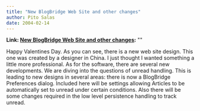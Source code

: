 ```yaml
---
title: "New BlogBridge Web Site and other changes"
author: Pito Salas
date: 2004-02-14
---
```


**Link: [New BlogBridge Web Site and other changes](None):** ""

Happy Valentines Day. As you can see, there is a new web site design. This one
was created by a designer in China. I just thought I wanted something a little
more professional. As for the software, there are several new developments. We
are diving into the questions of unread handling. This is leading to new
designs in several areas: there is now a BlogBridge Preferences dialog.
Included here will be settings allowing Articles to be automatically set to
unread under certain conditions. Also there will be some changes required in
the low level persistence handling to track unread.


